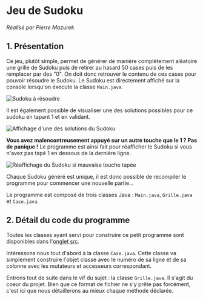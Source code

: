 Jeu de Sudoku 
=============
*Réalisé par Pierre Mazurek*


**1. Présentation**
---------------
Ce jeu, plutôt simple, permet de générer de manière complètement aléatoire une grille de Sudoku puis de retirer au hasard 50 cases puis de les remplacer par des "0". On doit donc retrouver le contenu de ces cases pour pouvoir résoudre le Sudoku. Le Sudoku est directement affiché sur la console lorsqu'on éxecute la classe `Main.java`.


![Sudoku à résoudre](https://i.imgur.com/QI6EKqw.jpg)


Il est également possible de visualiser une des solutions possibles pour ce sudoku en tapant 1 et en validant.


![Affichage d'une des solutions du Sudoku](https://i.imgur.com/d8dFL5h.jpg)


**Vous avez malencontreusement appuyé sur un autre touche que le 1 ? Pas de panique !**
Le programme est ainsi fait pour réafficher le Sudoku si vous n'avez pas tapé 1 en dessous de la dernière ligne.


![Réaffichage du Sudoku si mauvaise touche tapée](https://i.imgur.com/QI6EKqw.jpg)


Chaque Sudoku généré est unique, il est donc possible de recompiler le programme pour commencer une nouvelle partie...

Le programme est composé de trois classes Java : `Main.java`, `Grille.java` et `Case.java`.


**2. Détail du code du programme**
------------------------------
Toutes les classes ayant servi pour construire ce petit programme sont disponibles dans l'[onglet src](https://github.com/PierreMazurek/ProjetSudoku/tree/master/src/Sudoku).

Intéressons nous tout d'abord à la classe `Case.java`. 
Cette classe va simplement construire l'objet classe avec le numéro de sa ligne et de sa colonne avec les mutateurs et accesseurs correspondant.

Entrons tout de suite dans le vif du sujet : la classe `Grille.java`. Il s'agit du coeur du projet. Bien que ce format de fichier ne s'y prête pas forcément, c'est ici que nous détaillerons au mieux chaque méthode déclarée.  